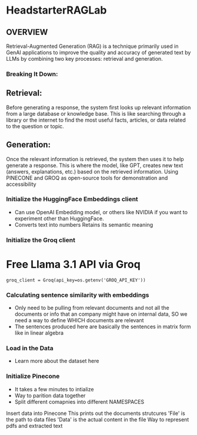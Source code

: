 # HeadstarterRAGLab


## OVERVIEW

Retrieval-Augmented Generation (RAG) is a technique primarily used in GenAI applications to improve the quality and accuracy of generated text by LLMs by combining two key processes: retrieval and generation.

### Breaking It Down:
## Retrieval:
Before generating a response, the system first looks up relevant information from a large database or knowledge base. This is like searching through a library or the internet to find the most useful facts, articles, or data related to the question or topic.
## Generation:
Once the relevant information is retrieved, the system then uses it to help generate a response. This is where the model, like GPT, creates new text (answers, explanations, etc.) based on the retrieved information.
Using PINECONE and GROQ as open-source tools for demonstration and accessibility


### Initialize the HuggingFace Embeddings client
- Can use OpenAI Embedding model, or others like NVIDIA if you want to experiment other than HuggingFace.
- Converts text into numbers Retains its semantic meaning


### Initialize the Groq client
# Free Llama 3.1 API via Groq
```groq_client = Groq(api_key=os.getenv('GROQ_API_KEY'))```


### Calculating sentence similarity with embeddings
- Only need to be pulling from relevant documents and not all the documents or info that an company might have on internal data, SO we need a way to define WHICH documents are relevant
- The sentences produced here are basically the sentences in matrix form like in linear algebra


### Load in the Data
- Learn more about the dataset here

### Initialize Pinecone
- It takes a few minutes to intialize
- Way to parition data together
- Split different comapnies into different NAMESPACES


Insert data into Pinecone
This prints out the documents strutcures
'File' is the path to data files
'Data' is the actual content in the file
Way to represent pdfs and extracted text
